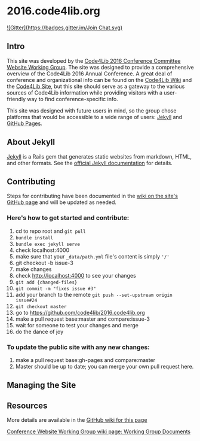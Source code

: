 # 2016.code4lib.org

[![Gitter](https://badges.gitter.im/Join Chat.svg)](https://gitter.im/C4L-PHL?utm_source=badge&utm_medium=badge&utm_campaign=pr-badge&utm_content=badge)

## Intro

This site was developed by the [Code4Lib 2016 Conference Committee Website Working Group](http://wiki.code4lib.org/2016_Conference_Committees#Website_Working_Group). The site was designed to provide a comprehensive overview 
of the Code4Lib 2016 Annual Conference. A great deal of conference and organizational info can be found on the [Code4Lib Wiki](http://wiki.code4lib.org/Main_Page) and the [Code4Lib Site](http://code4lib.org), but this site should serve as a gateway to the various sources of Code4Lib information while providing visitors with a user-friendly way to find conference-specific info.

This site was designed with future users in mind, so the group chose platforms that would be accessible to a wide range of users: [Jekyll](http://jekyllrb.com) and [GitHub Pages](https://pages.github.com).

## About Jekyll

[Jekyll](http://jekyllrb.com) is a Rails gem that generates static websites from markdown, HTML, and other formats. See the [official Jekyll documentation](http://jekyllrb.com/docs/home/) for details. 


## Contributing

Steps for contributing have been documented in the [wiki on the site's GitHub page](https://github.com/code4lib/2016.code4lib.org/wiki) and will be updated as needed. 

### Here's how to get started and contribute:

1. cd to repo root and ```git pull```
2. ```bundle install```
3. ```bundle exec jekyll serve```
4. check localhost:4000
5. make sure that your ```_data/path.yml``` file's content is simply ```'/'```
5. git checkout -b issue-3
6. make changes
7. check [http://localhost:4000](http://localhost:4000) to see your changes
8. ```git add {changed-files}```
9. ```git commit -m "fixes issue #3"```
10. add your branch to the remote ```git push --set-upstream origin issue#24```
11. ```git checkout master```
12. go to https://github.com/code4lib/2016.code4lib.org
13. make a pull request base:master and compare:issue-3
14. wait for someone to test your changes and merge
15. do the dance of joy

### To update the public site with any new changes:
1. make a pull request base:gh-pages and compare:master 
2. Master should be up to date; you can merge your own pull request here.
## Managing the Site

## Resources
More details are available in the [GitHub wiki for this page](https://github.com/code4lib/2016.code4lib.org/wiki)

[Conference Website Working Group wiki page: Working Group Documents](http://wiki.code4lib.org/Website_Working_Group_Documents)

